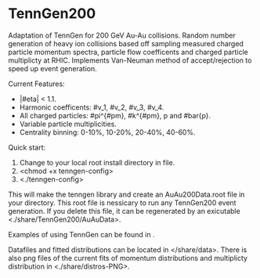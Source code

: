 # TennGen200
Adaptation of TennGen for 200 GeV Au-Au collisions. Random number generation of heavy ion collisions based off sampling measured charged particle momentum spectra, particle flow coefficents and charged particle multiplicty at RHIC. Implements Van-Neuman method of accept/rejection to speed up event generation.

Current Features:
- |#eta| < 1.1.
- Harmonic coefficents: #v_1, #v_2, #v_3, #v_4.
- All charged particles: #pi^{#pm}, #k^{#pm}, p and #bar{p}.
- Variable particle multiplicities.
- Centrality binning: 0-10%, 10-20%, 20-40%, 40-60%.

Quick start:
1) Change <export ROOTDIR=[YOUR_ROOT_DIRECTORY]/lib> to your local root install directory in <tenngen-config> file.
2) <chmod +x tenngen-config>
3) <./tenngen-config>

This will make the tenngen library and create an AuAu200Data.root file in your </examples> directory. This root file is nessicary to run any TennGen200 event generation. If you delete this file, it can be regenerated by an exicutable <./share/TennGen200/AuAuData>. 

Examples of using TennGen can be found in </examples>.

Datafiles and fitted distributions can be located in </share/data>. There is also png files of the current fits of momentum distributions and multiplicty distribution in <./share/distros-PNG>.



